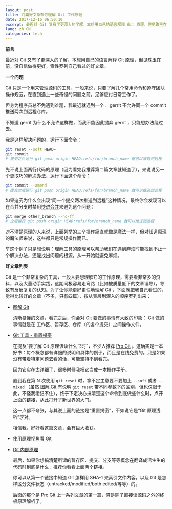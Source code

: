 ```yaml
---
layout: post
title: 几篇好文章帮你理解 Git 工作原理
date: 2017-12-16 06:50:10
excerpt: 最近对 Git 又有了更深入的了解，本想用自己的语言解释 Git 原理，但见珠玉在前，没自信做得更好，索性罗列自己看过的好文章
lang: zh_CN
categories: tech
---
```


**前言**

最近对 Git 又有了更深入的了解，本想用自己的语言解释 Git 原理，但见珠玉在前，没自信做得更好，索性罗列自己看过的好文章。

**一个问题**

Git 只是一个用来管理源码的工具，一般来说，只要了解几个常用命令和遵守团队操作规范，在直到遇上一些奇怪的问题之前，足够应付日常工作了。

但身为程序员总不免遇到难题，我最近就遇到一个： gerrit 不允许同一个 commit 推送两次到远程仓库。

不知道 gerrit 为什么不允许这样做，而我不能因此抛弃 gerrit ，只能想办法绕过去。

我是这样解决问题的，运行下面命令：

```bash
git reset --soft HEAD~
git commit
# 提交之后运行 git push origin HEAD:refs/for/branch_name 就可以推送到远程
```

先不说上面两行代码的原理（因为看完我推荐第二篇文章就知道了），来说说另一个更取巧的解决办法，运行下面这个命令：
```bash
git commit --amend
# 提交之后运行 git push origin HEAD:refs/for/branch_name 就可以推送到远程
```

如果追究为什么会出现“同一个提交两次推送到远程”这种情况，最终你会发现可以在合并分支时禁用[快进合并](https://git-scm.com/book/zh/v2/Git-分支-分支的新建与合并)来避免这个问题：
```bash
git merge other_branch --no-ff
# 之后运行 git push origin HEAD:refs/for/branch_name 就可以推送到远程
```

对不清楚原理的人来说，上面列举的三个操作简直就像是魔法一样，但对知道原理的魔法师来说，这些都只是常规操作而已。

举这个例子只是想说明：理解工具的原理可以帮助我们在遇到麻烦时能找到不止一个解决办法，还能找出问题的根源，从一开始就避免麻烦。

**好文章列表**

Git 是一个非常复杂的工具，一般人要想理解它的工作原理，需要看非常多的资料，以及大量动手实践，这期间极容易走弯路（比如被质量低下的文章误导），导致有反反复复的认知。为了让你能更好更快地理解 Git ，下面就把我自己看过的，觉得比较好的文章（不多，只有四篇），按从表层到深入的顺序罗列出来：

- [图解 Git](https://marklodato.github.io/visual-git-guide/index-zh-cn.html?no-svg)
    
    清晰易懂的文章，看完之后，你会对 Git 要做的事情有大致的印象： Git 做的事情就是在 工作区、暂存区、仓库（的各个提交）之间操作文件。
- [Git 工具 - 重置揭密](https://git-scm.com/book/zh/v2/Git-工具-重置揭密)
    
    在提及“要了解 Git 原理该读什么书时”，不少人推荐 [Pro Git](https://git-scm.com/book/zh/v2) 。这确实是一本好书：每个概念都有详细的说明和具体的例子，而且是在线免费的。只是如果没有带着特定问题去看的话，可能坚持不到看完。
    
    因为它实在太详细了，很多时候我把它当成一本操作手册。
    
    直到我在第 N 次使用 `git reset` 时，拿不定主意要不要加上 `--soft` 或者 `--mixed` （虽然 [图解 Git](https://marklodato.github.io/visual-git-guide/index-zh-cn.html?no-svg) 有说明 `git reset` 带不同参数下的区别，但也仅限于此，不怪我老记不住），终于下定决心搞清楚这个命令到底做些什么时，点开上面的[链接](https://git-scm.com/book/zh/v2/Git-工具-重置揭密)，从此打开了新世界的大门。

    这一点都不夸张，与其说上面的链接是“重置揭密”，不如说它是“Git 原理浅析”才对。

    相信我，好好看这篇文章，会有巨大收获。

- [使用原理视角看 Git](https://blog.coding.net/blog/principle-of-Git#user-content-2-2-Mi4yIOaaguWtmOWMug=)
- [Git 内部原理](https://git-scm.com/book/zh/v2/Git-内部原理-底层命令和高层命令)

    最后，如果你想搞清楚所谓的暂存区、提交、分支等等概念在翻译成活生生的代码时到底是什么，推荐你看看上面两个链接。
    
    你可以从第一个链接中知道 Git 怎样用 SHA-1 来索引文件内容，以及 Git 是怎样区分文件状态（untracked/modified/both edited/等等）的。

    后面的那个是 Pro Git 上一系列文章的第一篇，算是除了直接读源码之外的终极原理解析了。